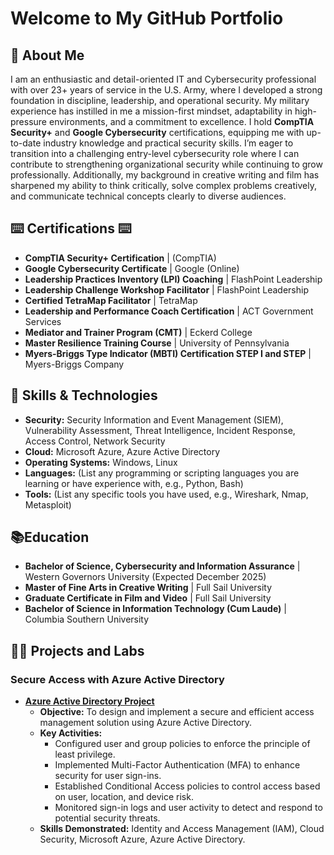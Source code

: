 # Welcome to My GitHub Portfolio


## 👋 About Me

I am an enthusiastic and detail-oriented IT and Cybersecurity professional with over 23+ years of service in the U.S. Army, where I developed a strong foundation in discipline, leadership, and operational security. My military experience has instilled in me a mission-first mindset, adaptability in high-pressure environments, and a commitment to excellence.
I hold **CompTIA Security+** and **Google Cybersecurity** certifications, equipping me with up-to-date industry knowledge and practical security skills. I’m eager to transition into a challenging entry-level cybersecurity role where I can contribute to strengthening organizational security while continuing to grow professionally.
Additionally, my background in creative writing and film has sharpened my ability to think critically, solve complex problems creatively, and communicate technical concepts clearly to diverse audiences.

## ⌨️ Certifications ⌨️

* **CompTIA Security+ Certification** | (CompTIA) 
* **Google Cybersecurity Certificate** | Google (Online) 
* **Leadership Practices Inventory (LPI) Coaching** | FlashPoint Leadership 
* **Leadership Challenge Workshop Facilitator** | FlashPoint Leadership 
* **Certified TetraMap Facilitator** | TetraMap 
* **Leadership and Performance Coach Certification** | ACT Government Services 
* **Mediator and Trainer Program (CMT)** | Eckerd College 
* **Master Resilience Training Course** | University of Pennsylvania 
* **Myers-Briggs Type Indicator (MBTI) Certification STEP I and STEP** | Myers-Briggs Company 


## 🔧 Skills & Technologies

* **Security:** Security Information and Event Management (SIEM), Vulnerability Assessment, Threat Intelligence, Incident Response, Access Control, Network Security
* **Cloud:** Microsoft Azure, Azure Active Directory
* **Operating Systems:** Windows, Linux
* **Languages:** (List any programming or scripting languages you are learning or have experience with, e.g., Python, Bash)
* **Tools:** (List any specific tools you have used, e.g., Wireshark, Nmap, Metasploit)


## 📚Education


* **Bachelor of Science, Cybersecurity and Information Assurance** | Western Governors University (Expected December 2025) 
* **Master of Fine Arts in Creative Writing** | Full Sail University 
* **Graduate Certificate in Film and Video** | Full Sail University 
* **Bachelor of Science in Information Technology (Cum Laude)** | Columbia Southern University

## 👨‍💻 Projects and Labs

### Secure Access with Azure Active Directory

* **[Azure Active Directory Project](https://github.com/GIJane11226/Azure-Active-Directory)**
    * **Objective:** To design and implement a secure and efficient access management solution using Azure Active Directory.
    * **Key Activities:**
        * Configured user and group policies to enforce the principle of least privilege.
        * Implemented Multi-Factor Authentication (MFA) to enhance security for user sign-ins.
        * Established Conditional Access policies to control access based on user, location, and device risk.
        * Monitored sign-in logs and user activity to detect and respond to potential security threats.
    * **Skills Demonstrated:** Identity and Access Management (IAM), Cloud Security, Microsoft Azure, Azure Active Directory.

